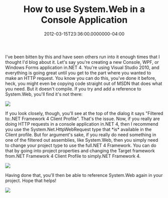 ﻿---
title: How to use System.Web in a Console Application
date: "2012-03-15T23:36:00.0000000-04:00"
description: I've been bitten by this and have seen others run into it enough times that I thought I'd blog about it. Let's say you're creating a new Console, WPF, or Windows Forms application in.NET 4. You're using Visual Studio 2010, and everything is going great until you get to the part where you wanted to make an HTTP request.
featuredImage: /img/snaghtml59c784_thumb.png
---

I've been bitten by this and have seen others run into it enough times that I thought I'd blog about it. Let's say you're creating a new Console, WPF, or Windows Forms application in.NET 4. You're using Visual Studio 2010, and everything is going great until you get to the part where you wanted to make an HTTP request. You know you can do this, you've done it before, heck, you might even be copying code straight out of MSDN that does what you need. But it doesn't compile. If you try and add a reference to System.Web, you'll find it's not there:

![](/img/snaghtml53c449_1.png)

If you look closely, though, you'll see at the top of the dialog it says "Filtered to:.NET Framework 4 Client Profile". That's the issue. Now, if you really are doing HTTP requests in a console application in.NET 4, then I recommend you use the System.Net.HttpWebRequest type that \*is\* available in the Client profile. But for argument's sake, if you really do need something in one of the filtered out assemblies, like System.Web, then you simply need to change your project type to use the full.NET 4 Framework. You can do that by going into project properties and changing the Target framework from.NET Framework 4 Client Profile to simply.NET Framework 4.

![](/img/image_3_console_app.png)

Having done that, you'll then be able to reference System.Web again in your project. Hope that helps!

![](/img/snaghtml59c784_thumb.png)

